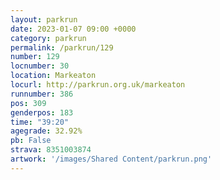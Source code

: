 ```yaml
---
layout: parkrun
date: 2023-01-07 09:00 +0000
category: parkrun
permalink: /parkrun/129
number: 129
locnumber: 30
location: Markeaton
locurl: http://parkrun.org.uk/markeaton
runnumber: 386
pos: 309
genderpos: 183
time: "39:20"
agegrade: 32.92%
pb: False
strava: 8351003874
artwork: '/images/Shared Content/parkrun.png'
---
```

